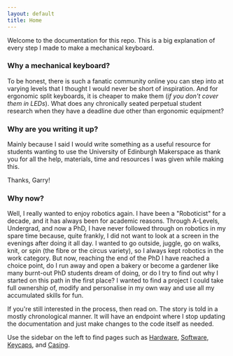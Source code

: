 ```yaml
---
layout: default 
title: Home
---
```


Welcome to the documentation for this repo.
This is a big explanation of every step I made to make a mechanical keyboard.

### Why a mechanical keyboard?
To be honest, there is such a fanatic community online you can step into at varying levels that I thought I would
never be short of inspiration. And for ergonomic split keyboards, it is cheaper to make them (_if you don't cover them 
in LEDs_). What does any chronically seated perpetual student research when they have a deadline due other than ergonomic equipment?

### Why are you writing it up?
Mainly because I said I would write something as a useful resource for students wanting to use the University of Edinburgh
Makerspace as thank you for all the help, materials, time and resources I was given while making this.

Thanks, Garry!

### Why now?
Well, I really wanted to enjoy robotics again. I have been a "Roboticist" for a decade, and it has always been for
academic reasons. Through A-Levels, Undergrad, and now a PhD, I have never followed through on robotics in my 
spare time because, quite frankly, I did not want to look at a screen in the evenings after doing it all day. I wanted
to go outside, juggle, go on walks, knit, or spin (the fibre or the circus variety), so I always kept robotics in the
work category. But now, reaching the end of the PhD I have reached a choice point, do I run away and open a bakery or become a
gardener like many burnt-out PhD students dream of doing, or do I try to find out why I started on this path in the first
place? I wanted to find a project I could take full ownership of, modify and personalise in my own way and use all my accumulated skills for fun.  

If you're still interested in the process, then read on. The story is told in a mostly chronological manner. It will have an endpoint where I stop updating the documentation and just make changes to the code itself as needed.

Use the sidebar on the left to find pages such as [Hardware](https://prolley-parnell.github.io/persimmon_soufle/hardware.html), [Software](https://prolley-parnell.github.io/persimmon_soufle/software.html), [Keycaps](https://prolley-parnell.github.io/persimmon_soufle/keycaps.html), and [Casing](https://prolley-parnell.github.io/persimmon_soufle/casing.html). 